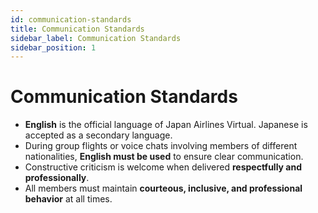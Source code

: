 ```yaml
---
id: communication-standards
title: Communication Standards
sidebar_label: Communication Standards
sidebar_position: 1
---
```


# Communication Standards

- **English** is the official language of Japan Airlines Virtual. Japanese is accepted as a secondary language.
- During group flights or voice chats involving members of different nationalities, **English must be used** to ensure clear communication.
- Constructive criticism is welcome when delivered **respectfully and professionally**.
- All members must maintain **courteous, inclusive, and professional behavior** at all times.
